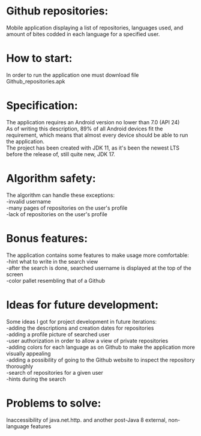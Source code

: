 # Github repositories:

Mobile application displaying a list of repositories, languages used, and amount of bites codded in each language for a specified user.<br />

# How to start:

In order to run the application one must download file Github_repositories.apk<br />

# Specification:

The application requires an Android version no lower than 7.0 (API 24)<br />
As of writing this description, 89% of all Android devices fit the requirement, which means that almost every device should be able to run the application.<br />
The project has been created with JDK 11, as it's been the newest LTS before the release of, still quite new, JDK 17.<br />

# Algorithm safety:

The algorithm can handle these exceptions:<br />
-invalid username<br />
-many pages of repositories on the user's profile<br />
-lack of repositories on the user's profile<br />

# Bonus features:

The application contains some features to make usage more comfortable:<br />
-hint what to write in the search view<br />
-after the search is done, searched username is displayed at the top of the screen<br />
-color pallet resembling that of a Github<br />

# Ideas for future development:

Some ideas I got for project development in future iterations:<br />
-adding the descriptions and creation dates for repositories<br />
-adding a profile picture of searched user<br />
-user authorization in order to allow a view of private repositories<br />
-adding colors for each language as on Github to make the application more visually appealing<br />
-adding a possibility of going to the Github website to inspect the repository thoroughly<br />
-search of repositories for a given user<br />
-hints during the search<br />

# Problems to solve:

Inaccessibility of java.net.http. and another post-Java 8 external, non-language features

